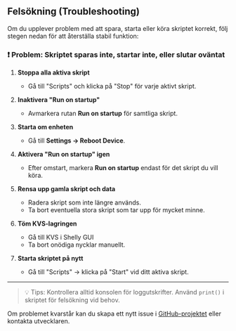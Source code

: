 
## Felsökning (Troubleshooting)

Om du upplever problem med att spara, starta eller köra skriptet korrekt, följ stegen nedan för att återställa stabil funktion:

### ❗️ Problem: Skriptet sparas inte, startar inte, eller slutar oväntat

1. **Stoppa alla aktiva skript**
    - Gå till "Scripts" och klicka på "Stop" för varje aktivt skript.

2. **Inaktivera "Run on startup"**
    - Avmarkera rutan **Run on startup** för samtliga skript.

3. **Starta om enheten**
    - Gå till **Settings → Reboot Device**.

4. **Aktivera "Run on startup" igen**
    - Efter omstart, markera **Run on startup** endast för det skript du vill köra.

5. **Rensa upp gamla skript och data**
    - Radera skript som inte längre används.
    - Ta bort eventuella stora skript som tar upp för mycket minne.

6. **Töm KVS-lagringen**
    - Gå till KVS i Shelly GUI
    - Ta bort onödiga nycklar manuellt.

7. **Starta skriptet på nytt**
    - Gå till "Scripts" → klicka på "Start" vid ditt aktiva skript.

---

> 💡 Tips: Kontrollera alltid konsolen för loggutskrifter. Använd `print()` i skriptet för felsökning vid behov.

Om problemet kvarstår kan du skapa ett nytt issue i [GitHub-projektet](https://github.com/Soviet9773Red/shelly-elprisSE) eller kontakta utvecklaren.
